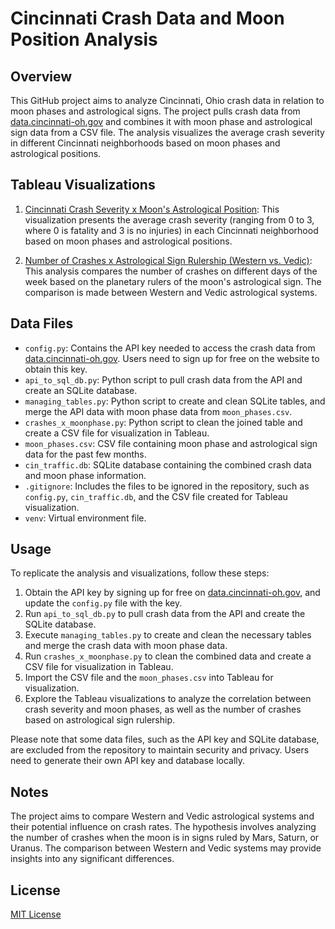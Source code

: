 # Cincinnati Crash Data and Moon Position Analysis

## Overview
This GitHub project aims to analyze Cincinnati, Ohio crash data in relation to moon phases and astrological signs. The project pulls crash data from [data.cincinnati-oh.gov](https://data.cincinnati-oh.gov) and combines it with moon phase and astrological sign data from a CSV file. The analysis visualizes the average crash severity in different Cincinnati neighborhoods based on moon phases and astrological positions.

## Tableau Visualizations
1. [Cincinnati Crash Severity x Moon's Astrological Position](https://public.tableau.com/views/CincinnatiCrashDataxMoonPosition/CincinnatiCrashSeverityxMoonsAstrologicalPosition?:language=en-US&:display_count=n&:origin=viz_share_link): This visualization presents the average crash severity (ranging from 0 to 3, where 0 is fatality and 3 is no injuries) in each Cincinnati neighborhood based on moon phases and astrological positions.

2. [Number of Crashes x Astrological Sign Rulership (Western vs. Vedic)](https://public.tableau.com/views/NumberofCrashesxAstrologicalSignRulerWesternv_Vedic/NumberofCrashesxAstrologicalSignRulershipWesternv_Vedic?:language=en-US&:display_count=n&:origin=viz_share_link): This analysis compares the number of crashes on different days of the week based on the planetary rulers of the moon's astrological sign. The comparison is made between Western and Vedic astrological systems.

## Data Files
- `config.py`: Contains the API key needed to access the crash data from [data.cincinnati-oh.gov](https://data.cincinnati-oh.gov). Users need to sign up for free on the website to obtain this key.
- `api_to_sql_db.py`: Python script to pull crash data from the API and create an SQLite database.
- `managing_tables.py`: Python script to create and clean SQLite tables, and merge the API data with moon phase data from `moon_phases.csv`.
- `crashes_x_moonphase.py`: Python script to clean the joined table and create a CSV file for visualization in Tableau.
- `moon_phases.csv`: CSV file containing moon phase and astrological sign data for the past few months.
- `cin_traffic.db`: SQLite database containing the combined crash data and moon phase information.
- `.gitignore`: Includes the files to be ignored in the repository, such as `config.py`, `cin_traffic.db`, and the CSV file created for Tableau visualization.
- `venv`: Virtual environment file.

## Usage
To replicate the analysis and visualizations, follow these steps:

1. Obtain the API key by signing up for free on [data.cincinnati-oh.gov](https://data.cincinnati-oh.gov), and update the `config.py` file with the key.
2. Run `api_to_sql_db.py` to pull crash data from the API and create the SQLite database.
3. Execute `managing_tables.py` to create and clean the necessary tables and merge the crash data with moon phase data.
4. Run `crashes_x_moonphase.py` to clean the combined data and create a CSV file for visualization in Tableau.
5. Import the CSV file and the `moon_phases.csv` into Tableau for visualization.
6. Explore the Tableau visualizations to analyze the correlation between crash severity and moon phases, as well as the number of crashes based on astrological sign rulership.

Please note that some data files, such as the API key and SQLite database, are excluded from the repository to maintain security and privacy. Users need to generate their own API key and database locally.

## Notes
The project aims to compare Western and Vedic astrological systems and their potential influence on crash rates. The hypothesis involves analyzing the number of crashes when the moon is in signs ruled by Mars, Saturn, or Uranus. The comparison between Western and Vedic systems may provide insights into any significant differences.

## License
[MIT License](LICENSE)
